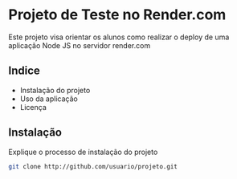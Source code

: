 # Projeto de Teste no Render.com

Este projeto visa orientar os alunos como realizar o deploy de 
uma aplicação Node JS no servidor render.com

## Indice
 - Instalação do projeto
 - Uso da aplicação
 - Licença

## Instalação
Explique o processo de instalação do projeto

```bash
git clone http://github.com/usuario/projeto.git
```